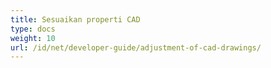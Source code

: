 ```yaml
---
title: Sesuaikan properti CAD
type: docs
weight: 10
url: /id/net/developer-guide/adjustment-of-cad-drawings/
---
```

